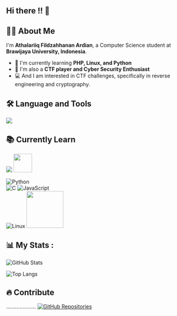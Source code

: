 ## Hi there !! 👋


## 👨‍💻 About Me
I'm **Athalariiq Fildzahhanan Ardian**, a Computer Science student at **Brawijaya University, Indonesia**.

- 🌱 I'm currently learning **PHP, Linux, and Python**  
- 🎯 I'm also a **CTF player and Cyber Security Enthusiast**
- 💻 And I am interested in CTF challenges, specifically in reverse engineering and cryptography. 


## 🛠️ Language and Tools  

<p align="left">  
  <img src="https://skillicons.dev/icons?i=html,css,js,java,python,c,linux,github" />  


## 📚 Currently Learn  

<p align="left">  
  <img src="https://skillicons.dev/icons?i=Python,c,js,linux,ghidra" />  
  <img src="https://upload.wikimedia.org/wikipedia/commons/thumb/2/27/NSA_Ghidra_Logo.svg/120px-NSA_Ghidra_Logo.svg.png" width="50">
</p>


![Python](https://img.shields.io/badge/Python-3776AB?style=for-the-badge&logo=python&logoColor=white)  
![C](https://img.shields.io/badge/C-00599C?style=for-the-badge&logo=c&logoColor=white)
![JavaScript](https://img.shields.io/badge/JavaScript-F7DF1E?style=for-the-badge&logo=javascript&logoColor=black)  
![Linux](https://img.shields.io/badge/Linux-black?style=for-the-badge&logo=linux)
<img src="https://upload.wikimedia.org/wikipedia/commons/thumb/2/27/NSA_Ghidra_Logo.svg/120px-NSA_Ghidra_Logo.svg.png" width="100">

## 📊 My Stats :
![GitHub Stats](https://github-readme-stats.vercel.app/api?username=AriqArdian12&show_icons=true&theme=tokyonight)

![Top Langs](https://github-readme-stats.vercel.app/api/top-langs/?username=AriqArdian12&layout=compact&theme=tokyonight)

## 🔥 Contribute  
....................
[![GitHub Repositories](https://img.shields.io/badge/My_Repositories-181717?style=for-the-badge&logo=github)](https://github.com/AriqArdian12?tab=repositories)



